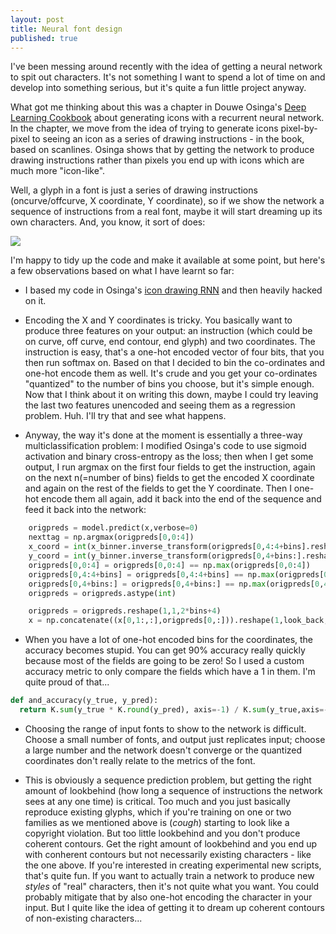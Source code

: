 ```yaml
---
layout: post
title: Neural font design
published: true
---
```


I've been messing around recently with the idea of getting a neural network to spit out characters. It's not something I want to spend a lot of time on and develop into something serious, but it's quite a fun little project anyway.

What got me thinking about this was a chapter in Douwe Osinga's [Deep Learning Cookbook](http://shop.oreilly.com/product/0636920097471.do) about generating icons with a recurrent neural network. In the chapter, we move from the idea of trying to generate icons pixel-by-pixel to seeing an icon as a series of drawing instructions - in the book, based on scanlines. Osinga shows that by getting the network to produce drawing instructions rather than pixels you end up with icons which are much more "icon-like".

Well, a glyph in a font is just a series of drawing instructions (oncurve/offcurve, X coordinate, Y coordinate), so if we show the network a sequence of instructions from a real font, maybe it will start dreaming up its own characters. And, you know, it sort of does:

![](https://pbs.twimg.com/media/D00tyxEW0AQJ-gZ?format=png&name=small)

I'm happy to tidy up the code and make it available at some point, but here's a few observations based on what I have learnt so far:

- I based my code in Osinga's [icon drawing RNN](https://github.com/DOsinga/deep_learning_cookbook/blob/master/14.4%20Icon%20RNN.ipynb) and then heavily hacked on it.

- Encoding the X and Y coordinates is tricky. You basically want to produce three features on your output: an instruction (which could be on curve, off curve, end contour, end glyph) and two coordinates. The instruction is easy, that's a one-hot encoded vector of four bits, that you then run softmax on. Based on that I decided to bin the co-ordinates and one-hot encode them as well. It's crude and you get your co-ordinates "quantized" to the number of bins you choose, but it's simple enough. Now that I think about it on writing this down, maybe I could try leaving the last two features unencoded and seeing them as a regression problem. Huh. I'll try that and see what happens.

- Anyway, the way it's done at the moment is essentially a three-way multiclassification problem: I modified Osinga's code to use sigmoid activation and binary cross-entropy as the loss; then when I get some output, I run argmax on the first four fields to get the instruction, again on the next n(=number of bins) fields to get the encoded X coordinate and again on the rest of the fields to get the Y coordinate. Then I one-hot encode them all again, add it back into the end of the sequence and feed it back into the network:


```python
    origpreds = model.predict(x,verbose=0)
    nexttag = np.argmax(origpreds[0,0:4])
    x_coord = int(x_binner.inverse_transform(origpreds[0,4:4+bins].reshape(1, -1))[0][0])
    y_coord = int(y_binner.inverse_transform(origpreds[0,4+bins:].reshape(1, -1))[0][0])
    origpreds[0,0:4] = origpreds[0,0:4] == np.max(origpreds[0,0:4])
    origpreds[0,4:4+bins] = origpreds[0,4:4+bins] == np.max(origpreds[0,4:4+bins])
    origpreds[0,4+bins:] = origpreds[0,4+bins:] == np.max(origpreds[0,4+bins:])
    origpreds = origpreds.astype(int)

    origpreds = origpreds.reshape(1,1,2*bins+4)
    x = np.concatenate((x[0,1:,:],origpreds[0,:])).reshape(1,look_back,2*bins+4)
```

- When you have a lot of one-hot encoded bins for the coordinates, the accuracy becomes stupid. You can get 90% accuracy really quickly because most of the fields are going to be zero! So I used a custom accuracy metric to only compare the fields which have a 1 in them. I'm quite proud of that...

```python
def and_accuracy(y_true, y_pred):
  return K.sum(y_true * K.round(y_pred), axis=-1) / K.sum(y_true,axis=-1)
```

- Choosing the range of input fonts to show to the network is difficult. Choose a small number of fonts, and output just replicates input; choose a large number and the network doesn't converge or the quantized coordinates don't really relate to the metrics of the font.

- This is obviously a sequence prediction problem, but getting the right amount of lookbehind (how long a sequence of instructions the network sees at any one time) is critical. Too much and you just basically reproduce existing glyphs, which if you're training on one or two families as we mentioned above is (*cough*) starting to look like a copyright violation. But too little lookbehind and you don't produce coherent contours. Get the right amount of lookbehind and you end up with conherent contours but not necessarily existing characters - like the one above. If you're interested in creating experimental new scripts, that's quite fun. If you want to actually train a network to produce new *styles* of "real" characters, then it's not quite what you want. You could probably mitigate that by also one-hot encoding the character in your input. But I quite like the idea of getting it to dream up coherent contours of non-existing characters...
